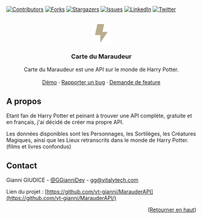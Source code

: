 <div id="top"></div>

[![Contributors][contributors-shield]][contributors-url]
[![Forks][forks-shield]][forks-url]
[![Stargazers][stars-shield]][stars-url]
[![Issues][issues-shield]][issues-url]
[![LinkedIn][linkedin-shield]][linkedin-url]
[![Twitter][twitter-shield]][twitter-url]

<!-- PROJECT LOGO -->
<br />
<div align="center">
  <a href="https://ping-contest.herokuapp.com">
    <img src="public/image/icon.png" alt="Logo" width="50">
  </a>

<h3 align="center">Carte du Maraudeur</h3>

  <p align="center">
    Carte du Maraudeur est une API sur le monde de Harry Potter.
    <br />
    <br />
    <a href="https://github.com/vt-gianni/PingContest">Démo</a>
    ·
    <a href="https://github.com/vt-gianni/PingContest/issues">Rapporter un bug</a>
    ·
    <a href="https://github.com/vt-gianni/PingContest/issues">Demande de feature</a>
  </p>
</div>

<!-- ABOUT THE PROJECT -->
## A propos

Etant fan de Harry Potter et peinant à trouver une API complète, gratuite et en français, j'ai décidé de créer ma propre API.

Les données disponibles sont les Personnages, les Sortilèges, les Créatures Magiques, ainsi que les Lieux retranscrits dans le monde de Harry Potter. (films et livres confondus)

<!-- CONTACT -->
## Contact

Gianni GIUDICE - [@GGianniDev](https://twitter.com/GGianniDev) - gg@vitalytech.com

Lien du projet : [https://github.com/vt-gianni/MarauderAPI](https://github.com/vt-gianni/MarauderAPI/)

<p align="right">(<a href="#top">Retourner en haut</a>)</p>


<!-- MARKDOWN LINKS & IMAGES -->
<!-- https://www.markdownguide.org/basic-syntax/#reference-style-links -->
[contributors-shield]: https://img.shields.io/github/contributors/vt-gianni/MarauderAPI.svg?style=for-the-badge
[contributors-url]: https://github.com/vt-gianni/MarauderAPI/graphs/contributors
[forks-shield]: https://img.shields.io/github/forks/vt-gianni/MarauderAPI.svg?style=for-the-badge
[forks-url]: https://github.com/vt-gianni/MarauderAPI/network/members
[stars-shield]: https://img.shields.io/github/stars/vt-gianni/MarauderAPI.svg?style=for-the-badge
[stars-url]: https://github.com/vt-gianni/MarauderAPI/stargazers
[issues-shield]: https://img.shields.io/github/issues/vt-gianni/MarauderAPI.svg?style=for-the-badge
[issues-url]: https://github.com/vt-gianni/MarauderAPI/issues
[license-shield]: https://img.shields.io/github/license/vt-gianni/MarauderAPI.svg?style=for-the-badge
[license-url]: https://github.com/vt-gianni/MarauderAPI/blob/main/LICENSE.txt
[linkedin-shield]: https://img.shields.io/badge/-LinkedIn-black.svg?style=for-the-badge&logo=linkedin&colorB=555
[linkedin-url]: https://fr.linkedin.com/in/gianni-giudice-388b56157
[twitter-shield]: https://img.shields.io/badge/-Twitter-black.svg?style=for-the-badge&logo=Twitter&colorB=555
[twitter-url]: https://twitter.com/GGianniDev
[product-screenshot]: images/screenshot.png
